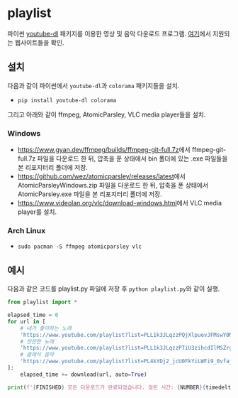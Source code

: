 # playlist

파이썬 [youtube-dl](https://github.com/ytdl-org/youtube-dl) 패키지를 이용한 영상 및 음악 다운로드 프로그램. [여기](https://github.com/ytdl-org/youtube-dl/blob/master/docs/supportedsites.md)에서 지원되는 웹사이트들을 확인.

## 설치

다음과 같이 파이썬에서 `youtube-dl`과 `colorama` 패키지들을 설치.

* `pip install youtube-dl colorama`

그리고 아래와 같이 ffmpeg, AtomicParsley, VLC media player들을 설치.

### Windows

* <https://www.gyan.dev/ffmpeg/builds/ffmpeg-git-full.7z>에서 ffmpeg-git-full.7z 파일을 다운로드 한 뒤, 압축을 푼 상태에서 bin 폴더에 있는 .exe 파일들을 본 리포지터리 폴더에 저장.
* <https://github.com/wez/atomicparsley/releases/latest>에서 AtomicParsleyWindows.zip 파일을 다운로드 한 뒤, 압축을 푼 상태에서 AtomicParsley.exe 파일을 본 리포지터리 폴더에 저장.
* <https://www.videolan.org/vlc/download-windows.html>에서 VLC media player를 설치.

### Arch Linux

* `sudo pacman -S ffmpeg atomicparsley vlc`

## 예시

다음과 같은 코드를 playlist.py 파일에 저장 후 `python playlist.py`와 같이 실행.

```python
from playlist import *

elapsed_time = 0
for url in [
	# 내가 좋아하는 노래
	'https://www.youtube.com/playlist?list=PLL1k3JLqzzPQjXlpuevJFMswY0NjRWdxf',
	# 잔잔한 노래
	'https://www.youtube.com/playlist?list=PLL1k3JLqzzPTiU3zihcdIlMSZrgCCwtw2',
	# 클래식 음악
	'https://www.youtube.com/playlist?list=PL4kYDj2_jcU0FkYiLWFi9_0vfajBFgyPy'
]:
	elapsed_time += download(url, auto=True)

print(f'{FINISHED} 모든 다운로드가 완료되었습니다. 걸린 시간: {NUMBER}{timedelta(seconds=int(elapsed_time))}{RESET}')
```
